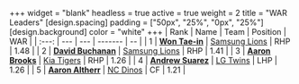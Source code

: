 +++
widget = "blank"
headless = true
active = true
weight = 2
title = "WAR Leaders"
[design.spacing]
padding = ["50px", "25%", "0px", "25%"]
[design.background]
color = "white"
+++
| Rank | Name | Team | Position | WAR |
| :---: | --- | --- | ------- | -- |
| 1 | [**Won Tae-in**](/players/12619) | [Samsung Lions](/teams/SamsungLions) | RHP | 1.48 |
| 2 | [**David Buchanan**](/players/13683) | [Samsung Lions](/teams/SamsungLions) | RHP | 1.41 |
| 3 | [**Aaron Brooks**](/players/13760) | [Kia Tigers](/teams/KiaTigers) | RHP | 1.26 |
| 4 | [**Andrew Suarez**](/players/15013) | [LG Twins](/teams/LGTwins) | LHP | 1.26 |
| 5 | [**Aaron Altherr**](/players/13900) | [NC Dinos](/teams/NCDinos) | CF | 1.21 |
